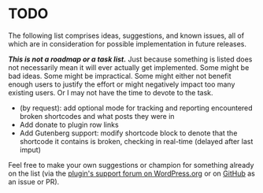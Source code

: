 # TODO

The following list comprises ideas, suggestions, and known issues, all of which are in consideration for possible implementation in future releases.

***This is not a roadmap or a task list.*** Just because something is listed does not necessarily mean it will ever actually get implemented. Some might be bad ideas. Some might be impractical. Some might either not benefit enough users to justify the effort or might negatively impact too many existing users. Or I may not have the time to devote to the task.

* (by request): add optional mode for tracking and reporting encountered broken shortcodes and what posts they were in
* Add donate to plugin row links
* Add Gutenberg support: modify shortcode block to denote that the shortcode it contains is broken, checking in real-time (delayed after last imput)

Feel free to make your own suggestions or champion for something already on the list (via the [plugin's support forum on WordPress.org](https://wordpress.org/support/plugin/hide-broken-shortcodes/) or on [GitHub](https://github.com/coffee2code/hide-broken-shortcodes/) as an issue or PR).
